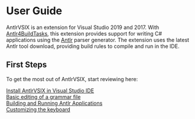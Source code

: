 
# User Guide

AntlrVSIX is an extension for Visual Studio 2019 and 2017.
With [Antlr4BuildTasks](https://github.com/kaby76/Antlr4BuildTasks),
this extension provides support for
writing C# applications using the [Antlr](http://antlr.org) parser generator. The extension
uses the latest Antlr tool download, providing build rules to compile and run in the
IDE.

## First Steps

To get the most out of AntlrVSIX, start reviewing here:

[Install AntlrVSIX in Visual Studio IDE](setup.md)<br/>
[Basic editing of a grammar file](basic.md)<br/>
[Building and Running Antlr Applications](building.md)<br/>
[Customizing the keyboard](customizing.md)<br/>


